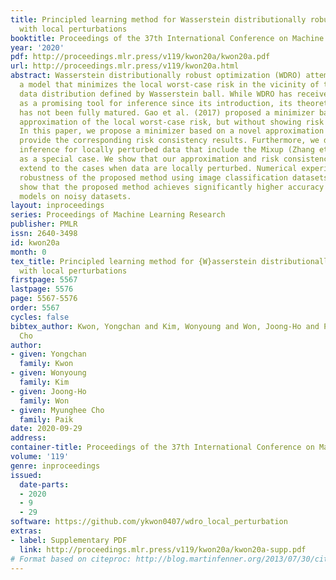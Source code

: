 ```yaml
---
title: Principled learning method for Wasserstein distributionally robust optimization
  with local perturbations
booktitle: Proceedings of the 37th International Conference on Machine Learning
year: '2020'
pdf: http://proceedings.mlr.press/v119/kwon20a/kwon20a.pdf
url: http://proceedings.mlr.press/v119/kwon20a.html
abstract: Wasserstein distributionally robust optimization (WDRO) attempts to learn
  a model that minimizes the local worst-case risk in the vicinity of the empirical
  data distribution defined by Wasserstein ball. While WDRO has received attention
  as a promising tool for inference since its introduction, its theoretical understanding
  has not been fully matured. Gao et al. (2017) proposed a minimizer based on a tractable
  approximation of the local worst-case risk, but without showing risk consistency.
  In this paper, we propose a minimizer based on a novel approximation theorem and
  provide the corresponding risk consistency results. Furthermore, we develop WDRO
  inference for locally perturbed data that include the Mixup (Zhang et al., 2017)
  as a special case. We show that our approximation and risk consistency results naturally
  extend to the cases when data are locally perturbed. Numerical experiments demonstrate
  robustness of the proposed method using image classification datasets. Our results
  show that the proposed method achieves significantly higher accuracy than baseline
  models on noisy datasets.
layout: inproceedings
series: Proceedings of Machine Learning Research
publisher: PMLR
issn: 2640-3498
id: kwon20a
month: 0
tex_title: Principled learning method for {W}asserstein distributionally robust optimization
  with local perturbations
firstpage: 5567
lastpage: 5576
page: 5567-5576
order: 5567
cycles: false
bibtex_author: Kwon, Yongchan and Kim, Wonyoung and Won, Joong-Ho and Paik, Myunghee
  Cho
author:
- given: Yongchan
  family: Kwon
- given: Wonyoung
  family: Kim
- given: Joong-Ho
  family: Won
- given: Myunghee Cho
  family: Paik
date: 2020-09-29
address: 
container-title: Proceedings of the 37th International Conference on Machine Learning
volume: '119'
genre: inproceedings
issued:
  date-parts:
  - 2020
  - 9
  - 29
software: https://github.com/ykwon0407/wdro_local_perturbation
extras:
- label: Supplementary PDF
  link: http://proceedings.mlr.press/v119/kwon20a/kwon20a-supp.pdf
# Format based on citeproc: http://blog.martinfenner.org/2013/07/30/citeproc-yaml-for-bibliographies/
---
```

